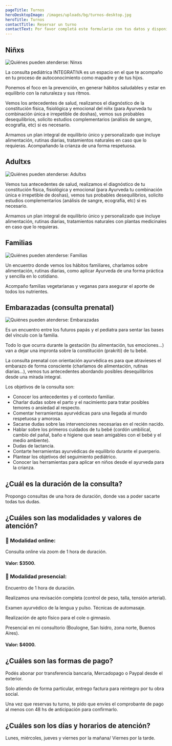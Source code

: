 ```yaml
---
pageTitle: Turnos
heroDesktopImage: /images/uploads/bg/turnos-desktop.jpg
heroTitle: Turnos
contactTitle: Reservar un turno
contactText: Por favor completá este formulario con tus datos y disponibilidad horaria. Nos pondremos en contacto con vos vía mail para asignarte un turno.
---
```


## Niñxs

![Quiénes pueden atenderse: Ninxs](/images/uploads/turnos/quien-puede-atenderse-ninxs.jpg)

La consulta pediátrica INTEGRATIVA es un espacio en el que te acompaño en tu proceso de autoconocimiento como mapadre y de tus hijxs.

Ponemos el foco en la prevención, en generar hábitos saludables y estar en equilibrio con la naturaleza y sus ritmos.

Vemos los  antecedentes de salud, realizamos el diagnóstico de la constitución física, fisiológica y emocional del niñx (para Ayurveda tu combinación única e irrepetible de doshas), vemos sus probables desequilibrios, solicito estudios complementarios (análisis de sangre, ecografía, etc) si es necesario.

Armamos un plan integral de equilibrio único y personalizado que incluye alimentación, rutinas diarias, tratamientos naturales en caso que lo requieras. Acompañando la crianza de una forma respetuosa.

## Adultxs

![Quiénes pueden atenderse: Adultxs](/images/uploads/turnos/quien-puede-atenderse-adultxs.jpg)

Vemos tus antecedentes de salud, realizamos el diagnóstico de tu constitución física, fisiológica y emocional (para Ayurveda tu combinación única e irrepetible de doshas), vemos tus probables desequilibrios, solicito estudios complementarios (análisis de sangre, ecografía, etc) si es necesario.

Armamos un plan integral de equilibrio único y personalizado que incluye alimentación, rutinas diarias, tratamientos naturales con plantas medicinales en caso que lo requieras.

## Familias

![Quiénes pueden atenderse: Familias](/images/uploads/turnos/quien-puede-atenderse-familias.jpg)

Un encuentro donde vemos los hábitos familiares, charlamos sobre alimentación, rutinas diarias, como aplicar Ayurveda de una forma práctica y sencilla en lo cotidiano.

Acompaño familias vegetarianas y veganas para asegurar el aporte de todos los nutrientes.

## Embarazadas (consulta prenatal)

![Quiénes pueden atenderse: Embarazadas](/images/uploads/turnos/quien-puede-atenderse-embarazadas.jpg)

Es un encuentro entre los futuros papás y el pediatra para sentar las bases del vínculo con la familia.

Todo lo que ocurra durante la gestación (tu alimentación, tus emociones...) van a dejar una impronta sobre la constitución (prakriti) de tu bebé.

La consulta prenatal con orientación ayurvédica es para que atravieses el embarazo de forma consciente (charlamos de alimentación, rutinas diarias...), vemos tus antecedentes abordando posibles desequilibrios desde una mirada integral.

Los objetivos de la consulta son:

  * Conocer los antecedentes y el contexto familiar.
  * Charlar dudas sobre el parto y el nacimiento para tratar posibles temores o ansiedad al respecto.
  * Comentar herramientas ayurvédicas para una llegada al mundo respetuosa y amorosa.
  * Sacarse dudas sobre las intervenciones necesarias en el recién nacido.
  * Hablar sobre los primeros cuidados de tu bebé (cordón umbilical, cambio del pañal, baño e higiene que sean amigables con el bebé y el medio ambiente).
  * Dudas de lactancia.
  * Contarte herramientas ayurvédicas de equilibrio durante el puerperio.
  * Plantear los objetivos del seguimiento pediátrico.
  * Conocer las herramientas para aplicar en niños desde el ayurveda para la crianza.

## ¿Cuál es la duración de la consulta?

Propongo consultas de una hora de duración, donde vas a poder sacarte todas tus dudas.

## ¿Cuáles son las modalidades y valores de atención?

### 🌿 Modalidad online:

Consulta online vía zoom de 1 hora de duración. 

#### Valor: $3500.

### 🍂 Modalidad presencial:

Encuentro de 1 hora de duración.

Realizamos una revisación completa (control de peso, talla, tensión arterial). 

Examen ayurvédico de la lengua y pulso. Técnicas de automasaje. 

Realización de apto físico para el cole o gimnasio.

Presencial en mi consultorio (Boulogne, San Isidro, zona norte, Buenos Aires).

#### Valor: $4000.

## ¿Cuáles son las formas de pago?

Podés abonar por transferencia bancaria, Mercadopago o Paypal desde el exterior.

Solo atiendo de forma particular, entrego factura para reintegro por tu obra social.

Una vez que reservas tu turno, te pido que envíes el comprobante de pago al menos con 48 hs de anticipación para confirmarlo.

## ¿Cuáles son los días y horarios de atención?

Lunes, miércoles, jueves y viernes por la mañana/ Viernes por la tarde.